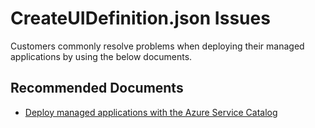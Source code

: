 <properties
	pageTitle="Problems deploying managed applications"
	description="Problems deploying managed applications"
	service="microsoft.solutions"
	resource="microsoft.solutions/applications"
	authors="EvanHissey"
	ms.author="evanhi"
	displayOrder=""
	selfHelpType="generic"
	supportTopicIds="32628292"
	resourceTags=""
	productPesIds="16651"
	cloudEnvironments="public, fairfax, mooncake"
    articleId="deployingmanagedapplications"
	ownershipId="Compute_AzureManagedApplications"
/>

# CreateUIDefinition.json Issues

Customers commonly resolve problems when deploying their managed applications by using the below documents.<br>

## **Recommended Documents**

* [Deploy managed applications with the Azure Service Catalog](https://docs.microsoft.com/azure/azure-resource-manager/managed-applications/deploy-service-catalog-quickstart)